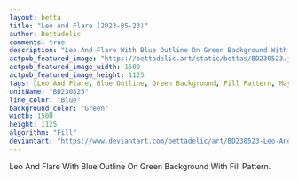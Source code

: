 ```yaml
---
layout: betta
title: "Leo And Flare (2023-05-23)"
author: Bettadelic
comments: true
description: "Leo And Flare With Blue Outline On Green Background With Fill Pattern."
actpub_featured_image: "https://bettadelic.art/static/bettas/BD230523.jpg"
actpub_featured_image_width: 1500
actpub_featured_image_height: 1125
tags: [Leo And Flare, Blue Outline, Green Background, Fill Pattern, May 2023]
unitName: "BD230523"
line_color: "Blue"
background_color: "Green"
width: 1500
height: 1125
algorithm: "Fill"
deviantart: "https://www.deviantart.com/bettadelic/art/BD230523-Leo-And-Flare-2023-05-23-963867157"
---
```


Leo And Flare With Blue Outline On Green Background With Fill Pattern.

